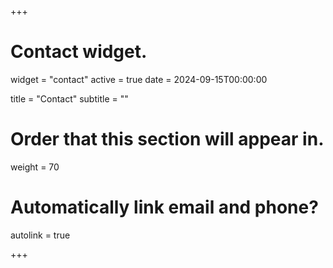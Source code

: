 +++
# Contact widget.
widget = "contact"
active = true
date = 2024-09-15T00:00:00

title = "Contact"
subtitle = ""

# Order that this section will appear in.
weight = 70

# Automatically link email and phone?
autolink = true

+++

